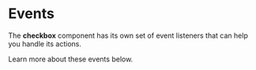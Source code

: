 # Events

The **checkbox** component has its own set of event listeners that can help you handle its actions.

Learn more about these events below.